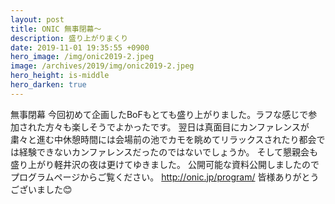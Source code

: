 ```yaml
---
layout: post
title: ONIC 無事閉幕〜
description: 盛り上がりまくり
date: 2019-11-01 19:35:55 +0900
hero_image: /img/onic2019-2.jpeg
image: /archives/2019/img/onic2019-2.jpeg
hero_height: is-middle
hero_darken: true
---
```

無事閉幕
今回初めて企画したBoFもとても盛り上がりました。ラフな感じで参加された方々も楽しそうでよかったです。
翌日は真面目にカンファレンスが粛々と進む中休憩時間には会場前の池でカモを眺めてリラックスされたり都会では経験できないカンファレンスだったのではないでしょうか。
そして懇親会も盛り上がり軽井沢の夜は更けてゆきました。
公開可能な資料公開しましたのでプログラムページからご覧ください。
http://onic.jp/program/
皆様ありがとうございました😊